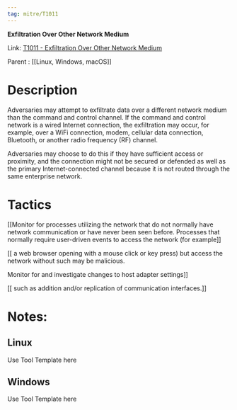 ```yaml
---
tag: mitre/T1011
---
```


**Exfiltration Over Other Network Medium**

Link: [T1011 - Exfiltration Over Other Network Medium](https://attack.mitre.org/techniques/T1011)

Parent : [[Linux, Windows, macOS]]


# Description

Adversaries may attempt to exfiltrate data over a different network medium than the command and control channel. If the command and control network is a wired Internet connection, the exfiltration may occur, for example, over a WiFi connection, modem, cellular data connection, Bluetooth, or another radio frequency (RF) channel.

Adversaries may choose to do this if they have sufficient access or proximity, and the connection might not be secured or defended as well as the primary Internet-connected channel because it is not routed through the same enterprise network.

# Tactics


[[Monitor for processes utilizing the network that do not normally have network communication or have never been seen before. Processes that normally require user-driven events to access the network (for example]]

[[ a web browser opening with a mouse click or key press) but access the network without such may be malicious.

Monitor for and investigate changes to host adapter settings]]

[[ such as addition and/or replication of communication interfaces.]]


# Notes:

## Linux

Use Tool Template here

## Windows

Use Tool Template here